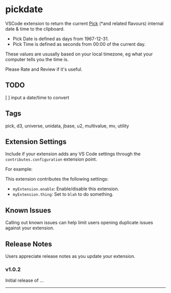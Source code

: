 # pickdate

VSCode extension to return the current [Pick](https://en.wikipedia.org/wiki/Pick_operating_system) (*and related flavours) internal date &amp; time to the clipboard.

- Pick Date is defined as days from 1967-12-31.
- Pick Time is defined as seconds from 00:00 of the current day.

These values are ususally based on your local timezone, eg what your computer tells you the time is.

Please Rate and Review if it's useful.

## TODO

[ ] input a date/time to convert

## Tags

pick, d3, universe, unidata, jbase, u2, multivalue, mv, utility

## Extension Settings

Include if your extension adds any VS Code settings through the `contributes.configuration` extension point.

For example:

This extension contributes the following settings:

- `myExtension.enable`: Enable/disable this extension.
- `myExtension.thing`: Set to `blah` to do something.

## Known Issues

Calling out known issues can help limit users opening duplicate issues against your extension.

## Release Notes

Users appreciate release notes as you update your extension.

### v1.0.2

Initial release of ...

---
